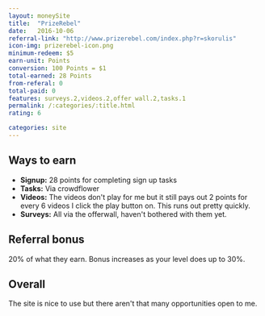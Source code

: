 ```yaml
---
layout: moneySite
title:  "PrizeRebel"
date:   2016-10-06
referral-link: "http://www.prizerebel.com/index.php?r=skorulis"
icon-img: prizerebel-icon.png
minimum-redeem: $5
earn-unit: Points
conversion: 100 Points = $1
total-earned: 28 Points
from-referal: 0
total-paid: 0
features: surveys.2,videos.2,offer wall.2,tasks.1
permalink: /:categories/:title.html
rating: 6

categories: site
---
```


Ways to earn
---

* <b>Signup:</b> 28 points for completing sign up tasks
* <b>Tasks:</b> Via crowdflower
* <b>Videos:</b> The videos don't play for me but it still pays out 2 points for every 6 videos I click the play button on. This runs out pretty quickly.
* <b>Surveys:</b> All via the offerwall, haven't bothered with them yet.

Referral bonus
--------

20% of what they earn. Bonus increases as your level does up to 30%.

Overall
-----

The site is nice to use but there aren't that many opportunities open to me.